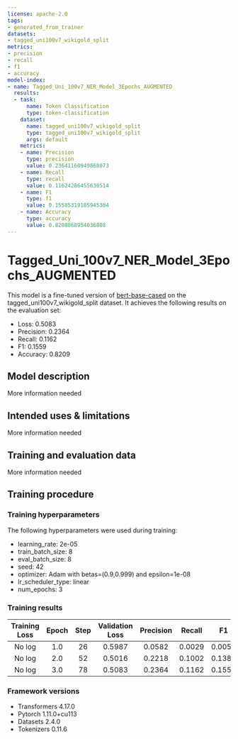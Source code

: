 ```yaml
---
license: apache-2.0
tags:
- generated_from_trainer
datasets:
- tagged_uni100v7_wikigold_split
metrics:
- precision
- recall
- f1
- accuracy
model-index:
- name: Tagged_Uni_100v7_NER_Model_3Epochs_AUGMENTED
  results:
  - task:
      name: Token Classification
      type: token-classification
    dataset:
      name: tagged_uni100v7_wikigold_split
      type: tagged_uni100v7_wikigold_split
      args: default
    metrics:
    - name: Precision
      type: precision
      value: 0.23641160949868073
    - name: Recall
      type: recall
      value: 0.11624286455630514
    - name: F1
      type: f1
      value: 0.15585319185945384
    - name: Accuracy
      type: accuracy
      value: 0.8208868954036808
---
```


<!-- This model card has been generated automatically according to the information the Trainer had access to. You
should probably proofread and complete it, then remove this comment. -->

# Tagged_Uni_100v7_NER_Model_3Epochs_AUGMENTED

This model is a fine-tuned version of [bert-base-cased](https://huggingface.co/bert-base-cased) on the tagged_uni100v7_wikigold_split dataset.
It achieves the following results on the evaluation set:
- Loss: 0.5083
- Precision: 0.2364
- Recall: 0.1162
- F1: 0.1559
- Accuracy: 0.8209

## Model description

More information needed

## Intended uses & limitations

More information needed

## Training and evaluation data

More information needed

## Training procedure

### Training hyperparameters

The following hyperparameters were used during training:
- learning_rate: 2e-05
- train_batch_size: 8
- eval_batch_size: 8
- seed: 42
- optimizer: Adam with betas=(0.9,0.999) and epsilon=1e-08
- lr_scheduler_type: linear
- num_epochs: 3

### Training results

| Training Loss | Epoch | Step | Validation Loss | Precision | Recall | F1     | Accuracy |
|:-------------:|:-----:|:----:|:---------------:|:---------:|:------:|:------:|:--------:|
| No log        | 1.0   | 26   | 0.5987          | 0.0582    | 0.0029 | 0.0054 | 0.7847   |
| No log        | 2.0   | 52   | 0.5016          | 0.2218    | 0.1002 | 0.1380 | 0.8192   |
| No log        | 3.0   | 78   | 0.5083          | 0.2364    | 0.1162 | 0.1559 | 0.8209   |


### Framework versions

- Transformers 4.17.0
- Pytorch 1.11.0+cu113
- Datasets 2.4.0
- Tokenizers 0.11.6
